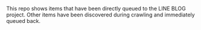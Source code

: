 This repo shows items that have been directly queued to the LINE BLOG project. Other items have been discovered during crawling and immediately queued back.
